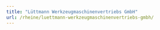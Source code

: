 ```yaml
---
title: "Lüttmann Werkzeugmaschinenvertriebs GmbH"
url: /rheine/luettmann-werkzeugmaschinenvertriebs-gmbh/
---
```

